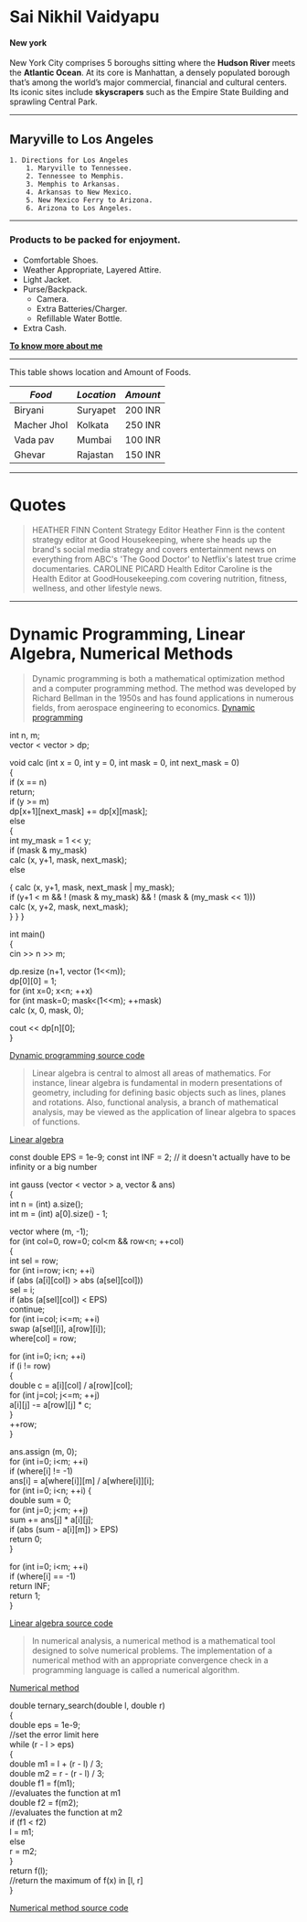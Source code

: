# Sai Nikhil Vaidyapu
#### New york 

New York City comprises 5 boroughs sitting where the **Hudson River** meets the **Atlantic Ocean**. At its core is Manhattan, a densely populated borough that’s among the world’s major commercial, financial and cultural centers. Its iconic sites include **skyscrapers** such as the Empire State Building and sprawling Central Park.

---
## Maryville to Los Angeles
    1. Directions for Los Angeles
        1. Maryville to Tennessee.
        2. Tennessee to Memphis.
        3. Memphis to Arkansas.
        4. Arkansas to New Mexico.
        5. New Mexico Ferry to Arizona.
        6. Arizona to Los Angeles.
---

### Products to be packed for enjoyment.
* Comfortable Shoes.
* Weather Appropriate, Layered Attire.
* Light Jacket.
* Purse/Backpack.
    * Camera.
    * Extra Batteries/Charger.
    * Refillable Water Bottle.
* Extra Cash.

**[To know more about me](AboutMe.md)**

---

This table shows location and Amount of Foods.

| *Food*                | *Location*      | *Amount*         |
| --------------------- | ----------------| -----------------|
| Biryani               | Suryapet        | 200 INR          |
| Macher Jhol           | Kolkata         | 250 INR          |
| Vada pav              | Mumbai          | 100 INR          |
| Ghevar                | Rajastan        | 150 INR          |

---

# Quotes

>HEATHER FINN Content Strategy Editor
Heather Finn is the content strategy editor at Good Housekeeping, where she heads up the brand's social media strategy and covers entertainment news on everything from ABC's 'The Good Doctor' to Netflix's latest true crime documentaries.
>CAROLINE PICARD Health Editor
Caroline is the Health Editor at GoodHousekeeping.com covering nutrition, fitness, wellness, and other lifestyle news.

---

# Dynamic Programming, Linear Algebra, Numerical Methods

>Dynamic programming is both a mathematical optimization method and a computer programming method. The method was developed by Richard Bellman in the 1950s and has found applications in numerous fields, from aerospace engineering to economics.
[Dynamic programming](https://en.wikipedia.org/wiki/Dynamic_programming)

int n, m;  
vector < vector<long long> > dp;  


void calc (int x = 0, int y = 0, int mask = 0, int next_mask = 0)  
{  
  if (x == n)  
  return;  
  if (y >= m)  
  dp[x+1][next_mask] += dp[x][mask];  
  else  
  {  
        int my_mask = 1 << y;  
        if (mask & my_mask)  
        calc (x, y+1, mask, next_mask);  
        else  

  {
    calc (x, y+1, mask, next_mask | my_mask);  
    if (y+1 < m && ! (mask & my_mask) && ! (mask & (my_mask << 1)))  
    calc (x, y+2, mask, next_mask);  
  }
  }
  }


  int main()  
  {  
  cin >> n >> m;  

  dp.resize (n+1, vector<long long> (1<<m));  
  dp[0][0] = 1;  
  for (int x=0; x<n; ++x)  
  for (int mask=0; mask<(1<<m); ++mask)  
  calc (x, 0, mask, 0);  

  cout << dp[n][0];  
  }

  [Dynamic programming source code](https://cp-algorithms.com/dynamic_programming/profile-dynamics.html)


>Linear algebra is central to almost all areas of mathematics. For instance, linear algebra is fundamental in modern presentations of geometry, including for defining basic objects such as lines, planes and rotations. Also, functional analysis, a branch of mathematical analysis, may be viewed as the application of linear algebra to spaces of functions.

[Linear algebra](https://en.wikipedia.org/wiki/Linear_algebra)

const double EPS = 1e-9;
const int INF = 2; // it doesn't actually have to be infinity or a big number

  int gauss (vector < vector<double> > a, vector<double> & ans)  
  {  
  int n = (int) a.size();  
  int m = (int) a[0].size() - 1;  

  vector<int> where (m, -1);  
  for (int col=0, row=0; col<m && row<n; ++col)  
  {  
  int sel = row;  
  for (int i=row; i<n; ++i)  
  if (abs (a[i][col]) > abs (a[sel][col]))  
  sel = i;  
  if (abs (a[sel][col]) < EPS)  
  continue;  
  for (int i=col; i<=m; ++i)  
  swap (a[sel][i], a[row][i]);  
  where[col] = row;  

  for (int i=0; i<n; ++i)  
  if (i != row)  
  {  
  double c = a[i][col] / a[row][col];  
  for (int j=col; j<=m; ++j)  
  a[i][j] -= a[row][j] * c;  
  }  
  ++row;  
  }

  ans.assign (m, 0);  
  for (int i=0; i<m; ++i)  
  if (where[i] != -1)  
  ans[i] = a[where[i]][m] / a[where[i]][i];  
  for (int i=0; i<n; ++i)
  {  
  double sum = 0;  
  for (int j=0; j<m; ++j)  
  sum += ans[j] * a[i][j];  
  if (abs (sum - a[i][m]) > EPS)  
  return 0;  
  }  

  for (int i=0; i<m; ++i)  
  if (where[i] == -1)  
  return INF;  
  return 1;  
  }

  [Linear algebra source code](https://cp-algorithms.com/linear_algebra/linear-system-gauss.html)

>In numerical analysis, a numerical method is a mathematical tool designed to solve numerical problems. The implementation of a numerical method with an appropriate convergence check in a programming language is called a numerical algorithm.

[Numerical method](https://en.wikipedia.org/wiki/Numerical_method)

  double ternary_search(double l, double r)   
  {  
  double eps = 1e-9;  
  //set the error limit here  
  while (r - l > eps)  
  {  
  double m1 = l + (r - l) / 3;  
  double m2 = r - (r - l) / 3;  
  double f1 = f(m1);  
  //evaluates the function at m1  
  double f2 = f(m2);  
  //evaluates the function at m2  
  if (f1 < f2)  
  l = m1;  
  else  
  r = m2;  
  }  
  return f(l);  
  //return the maximum of f(x) in [l, r]  
  }

  [Numerical method source code](https://cp-algorithms.com/num_methods/ternary_search.html)




